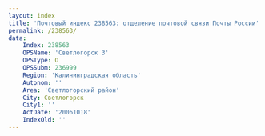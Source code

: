 ```yaml
---
layout: index
title: 'Почтовый индекс 238563: отделение почтовой связи Почты России'
permalink: /238563/
data:
    Index: 238563
    OPSName: 'Светлогорск 3'
    OPSType: О
    OPSSubm: 236999
    Region: 'Калининградская область'
    Autonom: ''
    Area: 'Светлогорский район'
    City: Светлогорск
    City1: ''
    ActDate: '20061018'
    IndexOld: ''
---
```

